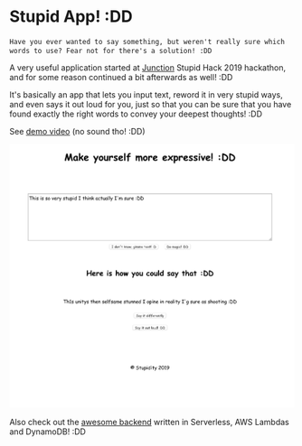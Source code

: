 # Stupid App! :DD

    Have you ever wanted to say something, but weren't really sure which words to use? Fear not for there's a solution! :DD

A very useful application started at [Junction](https://www.hackjunction.com/) Stupid Hack 2019 hackathon, and for some reason continued a bit afterwards as well! :DD

It's basically an app that lets you input text, reword it in very stupid ways, and even says it out loud for you, just so that you can be sure that you have found exactly the right words to convey your deepest thoughts! :DD

See [demo video](https://drive.google.com/open?id=1SxOWwzrTuR2BVUBlL5faPAdHNFf3Dkak) (no sound tho! :DD)

![](demo/stupid-screenshot.png)

Also check out the [awesome backend](https://github.com/anttispitkanen/stupid-serverless) written in Serverless, AWS Lambdas and DynamoDB! :DD
